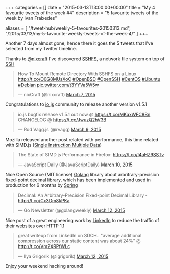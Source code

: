 +++
categories = []
date = "2015-03-13T13:00:00+00:00"
title = "My 4 favourite tweets of the week #4"
description = "5 favourite tweets of the week by Ivan Fraixedes"

aliases = [
  "/tweet-hub/weekly-5-favourites-20150313.md",
  "/2015/03/13/my-5-favourite-weekly-tweets-of-the-week-4/"
]
+++

Another 7 days almost gone, hence there it goes the 5 tweets that I've selected from my Twitter timeline.

Thanks to [@nixcraft](https://twitter.com/nixcraft) I've discovered [SSHFS](http://en.wikipedia.org/wiki/SSHFS), a network file system on top of [SSH](http://en.wikipedia.org/wiki/Secure_Shell)

<blockquote class="twitter-tweet tw-align-center" data-partner="tweetdeck"><p>How To Mount Remote Directory With SSHFS on a Linux <a href="http://t.co/O0G8MUsXoC">http://t.co/O0G8MUsXoC</a> <a href="https://twitter.com/hashtag/OpenBSD?src=hash">#OpenBSD</a> <a href="https://twitter.com/hashtag/OpenSSH?src=hash">#OpenSSH</a> <a href="https://twitter.com/hashtag/CentOS?src=hash">#CentOS</a> <a href="https://twitter.com/hashtag/Ubuntu?src=hash">#Ubuntu</a> <a href="https://twitter.com/hashtag/Debian?src=hash">#Debian</a> <a href="http://t.co/t3YYVa5W5w">pic.twitter.com/t3YYVa5W5w</a></p>&mdash; nixCraft  (@nixcraft) <a href="https://twitter.com/nixcraft/status/574355319184359425">March 7, 2015</a></blockquote>
<script async src="//platform.twitter.com/widgets.js" charset="utf-8"></script>


Congratulations to [io.js](https://iojs.org/) community to release another version v1.5.1

<blockquote class="twitter-tweet tw-align-center" data-partner="tweetdeck"><p>io.js bugfix release v1.5.1 out now @ <a href="https://t.co/MKaxWFC8Bn">https://t.co/MKaxWFC8Bn</a> CHANGELOG @ <a href="https://t.co/JwuzQ2hV3B">https://t.co/JwuzQ2hV3B</a></p>&mdash; Rod Vagg.js (@rvagg) <a href="https://twitter.com/rvagg/status/575000532336668673">March 9, 2015</a></blockquote>
<script async src="//platform.twitter.com/widgets.js" charset="utf-8"></script>


Mozilla released another post related with performance, this time related with SIMD.js ([Single Instruction Multiple Data](http://en.wikipedia.org/wiki/SIMD))

<blockquote class="twitter-tweet tw-align-center" data-partner="tweetdeck"><p>The State of SIMD.js Performance in Firefox: <a href="https://t.co/I4aHZ9SSTv">https://t.co/I4aHZ9SSTv</a></p>&mdash; JavaScript Daily (@JavaScriptDaily) <a href="https://twitter.com/JavaScriptDaily/status/575352064122970112">March 10, 2015</a></blockquote>
<script async src="//platform.twitter.com/widgets.js" charset="utf-8"></script>


Nice Open Source (MIT license) [Golang](http://golang.org/) library about arbritrary-precision fixed-point decimal library, which has been implemented and used in production for 6 months by [Spring](https://www.shopspring.com/)

<blockquote class="twitter-tweet tw-align-center" data-partner="tweetdeck"><p>Decimal: An Arbitrary-Precision Fixed-point Decimal Library - <a href="http://t.co/Cx3Dm8kPKa">http://t.co/Cx3Dm8kPKa</a></p>&mdash; Go Newsletter (@golangweekly) <a href="https://twitter.com/golangweekly/status/576050308616425472">March 12, 2015</a></blockquote>
<script async src="//platform.twitter.com/widgets.js" charset="utf-8"></script>


Nice post of a great engineering work by [LinkedIn](https://engineering.linkedin.com/) to reduce the traffic of their websites over HTTP 1.1

<blockquote class="twitter-tweet tw-align-center" data-partner="tweetdeck"><p>great writeup from LinkedIn on SDCH.. &quot;average additional compression across our static content was about 24%&quot; @ <a href="http://t.co/Vm2XRPfWLc">http://t.co/Vm2XRPfWLc</a></p>&mdash; Ilya Grigorik (@igrigorik) <a href="https://twitter.com/igrigorik/status/576078282384228352">March 12, 2015</a></blockquote>
<script async src="//platform.twitter.com/widgets.js" charset="utf-8"></script>


Enjoy your weekend hacking around!
